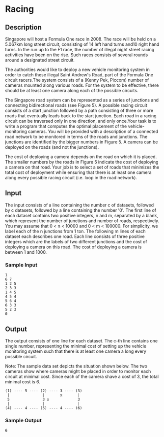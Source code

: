 # Racing

## Description

Singapore will host a Formula One race in 2008. The race will be held on a
5.067km long street circuit, consisting of 14 left hand turns and10 right hand
turns. In the run up to the F1 race, the number of illegal night street racing
activities have been on the rise. Such races consists of several rounds around
a designated street circuit.

The authorities would like to deploy a new vehicle monitoring system in order to
catch these illegal Saint Andrew's Road, part of the Formula One circuit
racers.The system consists of a (Kenny Pek, Piccom) number of cameras mounted
along various roads. For the system to be effective, there should be at least
one camera along each of the possible circuits.

The Singapore road system can be represented as a series of junctions and
connecting bidirectional roads (see Figure 5). A possible racing circuit
consists of a start junction followed by a path consisting of three or more
roads that eventually leads back to the start junction. Each road in a racing
circuit can be traversed only in one direction, and only once.Your task is to
write a program that computes the optimal placement of the vehicle-monitoring
cameras.  You will be provided with a description of a connected road network
to be monitored in terms of the roads and junctions. The junctions are
identified by the bigger numbers in Figure 5. A camera can be deployed on the
roads (and not the junctions).

The cost of deploying a camera depends on the road on which it is placed. The
smaller numbers by the roads in Figure 5 indicate the cost of deploying a camera
on that road. Your job is to select a set of roads that minimizes the total
cost of deployment while ensuring that there is at least one camera along every
possible racing circuit (i.e. loop in the road network).


## Input

The input consists of a line containing the number c of datasets, followed
by c datasets, followed by a line containing the number '0'. The first line of
each dataset contains two positive integers, n and m, separated by a blank,
which represent the number of junctions and number of roads, respectively. You
may assume that 0 < n < 10000 and 0 < m < 100000. For simplicity, we label each
of the n junctions from 1 ton. The following m lines of each dataset each
describes one road. Each line consists of three positive integers which are the
labels of two different junctions and the cost of deploying a camera on this
road. The cost of deploying a camera is between 1 and 1000.

### Sample Input

```
1
6 7
1 2 5
2 3 3
1 4 5
4 5 4
5 6 4
6 3 3
5 2 3
0
```


## Output

The output consists of one line for each dataset. The c-th line contains one
single number, representing the minimal cost of setting up the vehicle
monitoring system such that there is at least one camera a long every possible
circuit.

Note: The sample data set depicts the situation shown below. The two cameras
show where cameras might be placed in order to monitor each circuit at minimal
cost.  Since each of the camera shave a cost of 3, the total minimal cost is 6.

```
(1) ---- 5 ---- (2) ---- 3 ---- (3)
 |               |       x       |
 5               3 x             3
 |               |               |
(4) ---- 4 ---- (5) ---- 4 ---- (6)
```

### Sample Output

```
6
```
